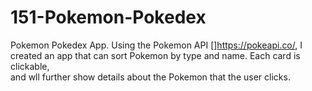 # 151-Pokemon-Pokedex

Pokemon Pokedex App. 
Using the Pokemon API []https://pokeapi.co/, I created an app that can sort Pokemon by type and name. Each card is clickable,  
and wll further show details about the Pokemon that the user clicks. 
